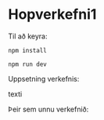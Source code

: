 # Hopverkefni1

Til að keyra:

	npm install

	npm run dev

Uppsetning verkefnis:

texti

Þeir sem unnu verkefnið:

